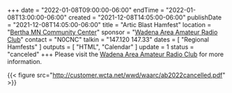 +++
date = "2022-01-08T09:00:00-06:00"
endTime = "2022-01-08T13:00:00-06:00"
created = "2021-12-08T14:05:00-06:00"
publishDate = "2021-12-08T14:05:00-06:00"
title = "Artic Blast Hamfest"
location = "[Bertha MN Community Center](https://goo.gl/maps/dn63vmyVbvxKbvQs7)"
sponsor = "[Wadena Area Amateur Radio Club](http://www.wadenaham.org/)"
contact = "N0CNC"
talkin = "147.120 147.33"
dates = [ "Regional Hamfests" ]
outputs = [ "HTML", "Calendar" ]
update = 1
status = "canceled"
+++
Please visit the 
[Wadena Area Amateur Radio Club](http://www.wadenaham.org/)
for more information.

{{< figure src="http://customer.wcta.net/wwd/waarc/ab2022cancelled.pdf" >}}
